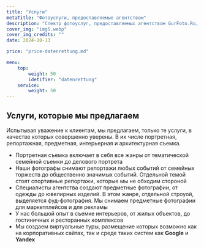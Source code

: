 ```yaml
---
title: "Услуги"
metaTitle: "Фотоуслуги, предоставляемые агентством"
description: "Спектр фотоуслуг, предоставляемых агентством GurFoto.Ru, включает различные виды фотосъемки и обучение фотографов"
cover_img: "img5.webp"
cover_img_credits: ""
date: 2024-10-13

price: "price-datenrettung.md"

menu:
    top:
        weight: 50
        idetifier: "datenrettung"
    service:
        weight: 50
---
```


## Услуги, которые мы предлагаем
Испытывая уважение к клиентам, мы предлагаем, только те услуги, в качестве которых совершенно уверены.
В их числе портретная, репортажная, предметная, интерьерная и архитектурная съемка.

- Портретная съемка включает в себя все жанры от тематической семейной съемки до делового портрета
- Наши фотографы снимают репортажи любых событий от семейных торжеств до общественно значимых событий. Отдельной темой стоят спортивные репортажи, которые мы не обходим стороной
- Специалисты агентства создают предметные фотографии, от одежды до ювелирных изделий. В этом жанре, отдельной строуой, выделяется фуд-фотография. Мы снимаем предметные фотографии для маркетплейсов и для рекламы
- У нас большой опыт в съемке интерьеров, от жилых объектов, до гостиничных и ресторанных комплексов
- Мы создаем виртуальные туры, размещение которых возможно как на корпоративных сайтах, так и среде таких систем как **Google** и **Yandex**

